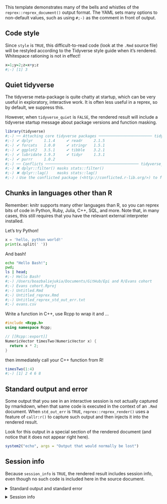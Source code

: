 This template demonstrates many of the bells and whistles of the `reprex::reprex_document()` output format. The YAML sets many options to non-default values, such as using `#;-)` as the comment in front of output.

## Code style

Since `style` is `TRUE`, this difficult-to-read code (look at the `.Rmd` source file) will be restyled according to the Tidyverse style guide when it’s rendered. Whitespace rationing is not in effect!

``` r
x=1;y=2;z=x+y;z
#;-) [1] 3
```

## Quiet tidyverse

The tidyverse meta-package is quite chatty at startup, which can be very useful in exploratory, interactive work. It is often less useful in a reprex, so by default, we suppress this.

However, when `tidyverse_quiet` is `FALSE`, the rendered result will include a tidyverse startup message about package versions and function masking.

``` r
library(tidyverse)
#;-) ── Attaching core tidyverse packages ──────────────────────── tidyverse 2.0.0 ──
#;-) ✔ dplyr     1.1.4     ✔ readr     2.1.5
#;-) ✔ forcats   1.0.0     ✔ stringr   1.5.1
#;-) ✔ ggplot2   3.5.1     ✔ tibble    3.2.1
#;-) ✔ lubridate 1.9.3     ✔ tidyr     1.3.1
#;-) ✔ purrr     1.0.2     
#;-) ── Conflicts ────────────────────────────────────────── tidyverse_conflicts() ──
#;-) ✖ dplyr::filter() masks stats::filter()
#;-) ✖ dplyr::lag()    masks stats::lag()
#;-) ℹ Use the conflicted package (<http://conflicted.r-lib.org/>) to force all conflicts to become errors
```

## Chunks in languages other than R

Remember: knitr supports many other languages than R, so you can reprex bits of code in Python, Ruby, Julia, C++, SQL, and more. Note that, in many cases, this still requires that you have the relevant external interpreter installed.

Let’s try Python!

``` python
x = 'hello, python world!'
print(x.split(' '))
```

And bash!

``` bash
echo "Hello Bash!";
pwd;
ls | head;
#;-) Hello Bash!
#;-) /Users/boazbaliejukia/Documents/GitHub/Epi and R/Evans cohort
#;-) Evans cohort.Rproj
#;-) Untitled.Rmd
#;-) Untitled_reprex.Rmd
#;-) Untitled_reprex_std_out_err.txt
#;-) evans.csv
```

Write a function in C++, use Rcpp to wrap it and …

``` cpp
#include <Rcpp.h>
using namespace Rcpp;

// [[Rcpp::export]]
NumericVector timesTwo(NumericVector x) {
  return x * 2;
}
```

then immediately call your C++ function from R!

``` r
timesTwo(1:4)
#;-) [1] 2 4 6 8
```

## Standard output and error

Some output that you see in an interactive session is not actually captured by rmarkdown, when that same code is executed in the context of an `.Rmd` document. When `std_out_err` is `TRUE`, `reprex::reprex_render()` uses a feature of `callr:r()` to capture such output and then injects it into the rendered result.

Look for this output in a special section of the rendered document (and notice that it does not appear right here).

``` r
system2("echo", args = "Output that would normally be lost")
```

## Session info

Because `session_info` is `TRUE`, the rendered result includes session info, even though no such code is included here in the source document.

<details style="margin-bottom:10px;">
<summary>
Standard output and standard error
</summary>

``` sh
✖ Install the styler package in order to use `style = TRUE`.
running: bash  -c 'echo "Hello Bash!";
pwd;
ls | head;'
Building shared library for Rcpp code chunk...
Output that would normally be lost
```

</details>
<details style="margin-bottom:10px;">
<summary>
Session info
</summary>

``` r
sessioninfo::session_info()
#;-) ─ Session info ───────────────────────────────────────────────────────────────
#;-)  setting  value
#;-)  version  R version 4.4.1 (2024-06-14)
#;-)  os       macOS Ventura 13.7.2
#;-)  system   x86_64, darwin20
#;-)  ui       X11
#;-)  language (EN)
#;-)  collate  en_US.UTF-8
#;-)  ctype    en_US.UTF-8
#;-)  tz       Europe/London
#;-)  date     2024-12-24
#;-)  pandoc   3.2 @ /Applications/RStudio.app/Contents/Resources/app/quarto/bin/tools/x86_64/ (via rmarkdown)
#;-) 
#;-) ─ Packages ───────────────────────────────────────────────────────────────────
#;-)  package     * version date (UTC) lib source
#;-)  cli           3.6.3   2024-06-21 [1] CRAN (R 4.4.0)
#;-)  colorspace    2.1-0   2023-01-23 [1] CRAN (R 4.4.0)
#;-)  digest        0.6.37  2024-08-19 [1] CRAN (R 4.4.1)
#;-)  dplyr       * 1.1.4   2023-11-17 [1] CRAN (R 4.4.0)
#;-)  evaluate      1.0.1   2024-10-10 [1] CRAN (R 4.4.1)
#;-)  fansi         1.0.6   2023-12-08 [1] CRAN (R 4.4.0)
#;-)  fastmap       1.2.0   2024-05-15 [1] CRAN (R 4.4.0)
#;-)  forcats     * 1.0.0   2023-01-29 [1] CRAN (R 4.4.0)
#;-)  fs            1.6.5   2024-10-30 [1] CRAN (R 4.4.1)
#;-)  generics      0.1.3   2022-07-05 [1] CRAN (R 4.4.0)
#;-)  ggplot2     * 3.5.1   2024-04-23 [1] CRAN (R 4.4.0)
#;-)  glue          1.8.0   2024-09-30 [1] CRAN (R 4.4.1)
#;-)  gtable        0.3.5   2024-04-22 [1] CRAN (R 4.4.0)
#;-)  hms           1.1.3   2023-03-21 [1] CRAN (R 4.4.0)
#;-)  htmltools     0.5.8.1 2024-04-04 [1] CRAN (R 4.4.0)
#;-)  knitr         1.49    2024-11-08 [1] CRAN (R 4.4.1)
#;-)  lifecycle     1.0.4   2023-11-07 [1] CRAN (R 4.4.0)
#;-)  lubridate   * 1.9.3   2023-09-27 [1] CRAN (R 4.4.0)
#;-)  magrittr      2.0.3   2022-03-30 [1] CRAN (R 4.4.0)
#;-)  munsell       0.5.1   2024-04-01 [1] CRAN (R 4.4.0)
#;-)  pillar        1.9.0   2023-03-22 [1] CRAN (R 4.4.0)
#;-)  pkgconfig     2.0.3   2019-09-22 [1] CRAN (R 4.4.0)
#;-)  purrr       * 1.0.2   2023-08-10 [1] CRAN (R 4.4.0)
#;-)  R6            2.5.1   2021-08-19 [1] CRAN (R 4.4.0)
#;-)  Rcpp          1.0.12  2024-01-09 [1] CRAN (R 4.4.0)
#;-)  readr       * 2.1.5   2024-01-10 [1] CRAN (R 4.4.0)
#;-)  reprex        2.1.0   2024-01-11 [1] CRAN (R 4.4.0)
#;-)  rlang         1.1.4   2024-06-04 [1] CRAN (R 4.4.0)
#;-)  rmarkdown     2.29    2024-11-04 [1] CRAN (R 4.4.1)
#;-)  rstudioapi    0.16.0  2024-03-24 [1] CRAN (R 4.4.0)
#;-)  scales        1.3.0   2023-11-28 [1] CRAN (R 4.4.0)
#;-)  sessioninfo   1.2.2   2021-12-06 [1] CRAN (R 4.4.0)
#;-)  stringi       1.8.4   2024-05-06 [1] CRAN (R 4.4.0)
#;-)  stringr     * 1.5.1   2023-11-14 [1] CRAN (R 4.4.0)
#;-)  tibble      * 3.2.1   2023-03-20 [1] CRAN (R 4.4.0)
#;-)  tidyr       * 1.3.1   2024-01-24 [1] CRAN (R 4.4.0)
#;-)  tidyselect    1.2.1   2024-03-11 [1] CRAN (R 4.4.0)
#;-)  tidyverse   * 2.0.0   2023-02-22 [1] CRAN (R 4.4.0)
#;-)  timechange    0.3.0   2024-01-18 [1] CRAN (R 4.4.0)
#;-)  tzdb          0.4.0   2023-05-12 [1] CRAN (R 4.4.0)
#;-)  utf8          1.2.4   2023-10-22 [1] CRAN (R 4.4.0)
#;-)  vctrs         0.6.5   2023-12-01 [1] CRAN (R 4.4.0)
#;-)  withr         3.0.2   2024-10-28 [1] CRAN (R 4.4.1)
#;-)  xfun          0.49    2024-10-31 [1] CRAN (R 4.4.1)
#;-)  yaml          2.3.10  2024-07-26 [1] CRAN (R 4.4.0)
#;-) 
#;-)  [1] /Library/Frameworks/R.framework/Versions/4.4-x86_64/Resources/library
#;-) 
#;-) ──────────────────────────────────────────────────────────────────────────────
```

</details>
